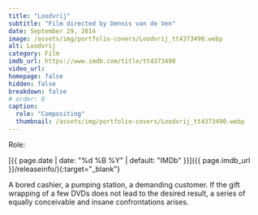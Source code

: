 ```yaml
---
title: "Loodvrij"
subtitle: "Film directed by Dennis van de Ven"
date: September 29, 2014
image: /assets/img/portfolio-covers/Loodvrij_tt4373490.webp
alt: Loodvrij
category: Film
imdb_url: https://www.imdb.com/title/tt4373490
video_url: 
homepage: false
hidden: false
breakdown: false
# order: 0
caption:
  role: "Compositing"
  thumbnail: /assets/img/portfolio-covers/Loodvrij_tt4373490.webp
---
```

Role: <span style="color:white">{{ page.caption.role | default: "N/A" }}</span>

[{{ page.date | date: "%d %B %Y" | default: "IMDb" }}]({{ page.imdb_url }}/releaseinfo/){:target="_blank"}

A bored cashier, a pumping station, a demanding customer. If the gift wrapping of a few DVDs does not lead to the desired result, a series of equally conceivable and insane confrontations arises.
